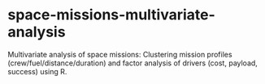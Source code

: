 # space-missions-multivariate-analysis
Multivariate analysis of space missions: Clustering mission profiles (crew/fuel/distance/duration) and factor analysis of drivers (cost, payload, success) using R.

